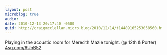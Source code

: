 ```yaml
---
layout: post
microblog: true
audio: 
date: 2010-12-13 20:17:40 -0500
guid: http://craigmcclellan.micro.blog/2010/12/14/t14489165253058560.html
---
```

Playing in the acoustic room for Meredith Mazie tonight. (@ 12th &amp; Porter) [4sq.com/6UnB52](http://4sq.com/6UnB52)

